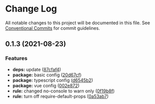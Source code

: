 # Change Log

All notable changes to this project will be documented in this file.
See [Conventional Commits](https://conventionalcommits.org) for commit guidelines.

## 0.1.3 (2021-08-23)


### Features

* **deps:** update ([87cfaf4](https://github.com/newtelanto/eslint-config/commit/87cfaf493180030fd6e6ea0b79d847b69d7ff03b))
* **package:** basic config ([20d67cf](https://github.com/newtelanto/eslint-config/commit/20d67cf5bdc1797d5fa45178adc210e3f911ba10))
* **package:** typescript config ([d6545b2](https://github.com/newtelanto/eslint-config/commit/d6545b25eb5599ccf90b585a905fe638461056cb))
* **package:** vue config ([002e872](https://github.com/newtelanto/eslint-config/commit/002e8724911530a140735c5259ff4d060809561d))
* **rule:** changed no-console to warn only ([0f19b8f](https://github.com/newtelanto/eslint-config/commit/0f19b8fb40239018b9fc0959a6261cf1d2a5a101))
* **rule:** turn off require-default-props ([0a53ab7](https://github.com/newtelanto/eslint-config/commit/0a53ab792254251462d3ea99c824f2369e853970))
